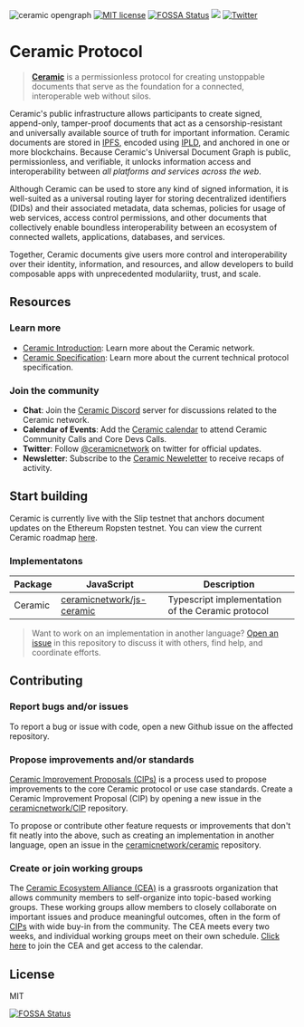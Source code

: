 ![ceramic opengraph](https://uploads-ssl.webflow.com/5e4b58d7f08158ece0209bbd/5e62a54c0e45bd7b2ef53d25_OpenGraphCeramic.png)
[![MIT license](https://img.shields.io/badge/License-MIT-blue.svg)](https://lbesson.mit-license.org/)
[![FOSSA Status](https://app.fossa.com/api/projects/git%2Bgithub.com%2Fceramicnetwork%2Fceramic.svg?type=shield)](https://app.fossa.com/projects/git%2Bgithub.com%2Fceramicnetwork%2Fceramic?ref=badge_shield)
[![](https://img.shields.io/badge/Chat%20on-Discord-orange.svg?style=flat)](https://discord.gg/6VRZpGP)
[![Twitter](https://img.shields.io/twitter/follow/ceramicnetwork?label=Follow&style=social)](https://twitter.com/ceramicnetwork) 


# Ceramic Protocol
> [**Ceramic**](http://ceramic.network) is a permissionless protocol for creating unstoppable documents that serve as the foundation for a connected, interoperable web without silos. 

Ceramic's public infrastructure allows participants to create signed, append-only, tamper-proof documents that act as a censorship-resistant and universally available source of truth for important information. Ceramic documents are stored in [IPFS](https://github.com/ipfs/ipfs), encoded using [IPLD](https://github.com/ipld/ipld), and anchored in one or more blockchains. Because Ceramic's Universal Document Graph is public, permissionless, and verifiable, it unlocks information access and interoperability between *all platforms and services across the web*.

Although Ceramic can be used to store any kind of signed information, it is well-suited as a universal routing layer for storing decentralized identifiers (DIDs) and their associated metadata, data schemas, policies for usage of web services, access control permissions, and other documents that collectively enable boundless interoperability between an ecosystem of connected wallets, applications, databases, and services.

Together, Ceramic documents give users more control and interoperability over their identity, information, and resources, and allow developers to build composable apps with unprecedented modulariity, trust, and scale.

## Resources

### Learn more

- [Ceramic Introduction](https://github.com/ceramicnetwork/ceramic/blob/master/OVERVIEW.md): Learn more about the Ceramic network.
- [Ceramic Specification](https://github.com/ceramicnetwork/specs): Learn more about the current technical protocol specification.

### Join the community

- **Chat**: Join the [Ceramic Discord](https://discord.gg/6VRZpGP) server for discussions related to the Ceramic network.
- **Calendar of Events**: Add the [Ceramic calendar](https://calendar.google.com/calendar/b/3?cid=Y2VyYW1pYy5uZXR3b3JrX3JsNzFrcXZtNzE4ZGY4aWk2cDZzanNmbDdjQGdyb3VwLmNhbGVuZGFyLmdvb2dsZS5jb20) to attend Ceramic Community Calls and Core Devs Calls.
- **Twitter**: Follow [@ceramicnetwork](http://twitter.com/ceramicnetwork) on twitter for official updates.
- **Newsletter**: Subscribe to the [Ceramic Neweletter](http://ceramic.network) to receive recaps of activity.

## Start building

Ceramic is currently live with the Slip testnet that anchors document updates on the Ethereum Ropsten testnet. You can view the current Ceramic roadmap [here](https://github.com/ceramicnetwork/ceramic/issues/19).

### Implementatons

| Package | JavaScript | Description |
| ------- | ---------- | ----------- |
| Ceramic | [ceramicnetwork/js-ceramic](https://github.com/ceramicnetwork/js-ceramic) | Typescript implementation of the Ceramic protocol |

> Want to work on an implementation in another language? [Open an issue](https://github.com/ceramicnetwork/ceramic/issues) in this repository to discuss it with others, find help, and coordinate efforts.

## Contributing

### Report bugs and/or issues

To report a bug or issue with code, open a new Github issue on the affected repository.

### Propose improvements and/or standards 

[Ceramic Improvement Proposals (CIPs)](http://github.com/ceramicnetwork/cip) is a process used to propose improvements to the core Ceramic protocol or use case standards. Create a Ceramic Improvement Proposal (CIP) by opening a new issue in the [ceramicnetwork/CIP](https://github.com/ceramicnetwork/CIP/issues) repository.

To propose or contribute other feature requests or improvements that don't fit neatly into the above, such as creating an implementation in another language, open an issue in the [ceramicnetwork/ceramic](http://github.com/ceramicnetwork/ceramic/issues) repository.

### Create or join working groups

The [Ceramic Ecosystem Alliance (CEA)](http://github.com/ceramicnetwork/CEA) is a grassroots organization that allows community members to self-organize into topic-based working groups. These working groups allow members to closely collaborate on important issues and produce meaningful outcomes, often in the form of [CIPs](http://github.com/ceramicnetwork/CIP) with wide buy-in from the community. The CEA meets every two weeks, and individual working groups meet on their own schedule. [Click here](https://github.com/ceramicnetwork/CEA#join-the-cea) to join the CEA and get access to the calendar.

## License
MIT


[![FOSSA Status](https://app.fossa.com/api/projects/git%2Bgithub.com%2Fceramicnetwork%2Fceramic.svg?type=large)](https://app.fossa.com/projects/git%2Bgithub.com%2Fceramicnetwork%2Fceramic?ref=badge_large)